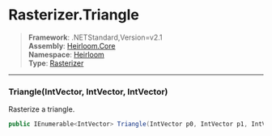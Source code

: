 # Rasterizer.Triangle

> **Framework**: .NETStandard,Version=v2.1  
> **Assembly**: [Heirloom.Core][0]  
> **Namespace**: [Heirloom][0]  
> **Type**: [Rasterizer][1]  

--------------------------------------------------------------------------------

### Triangle(IntVector, IntVector, IntVector)

Rasterize a triangle.

```cs
public IEnumerable<IntVector> Triangle(IntVector p0, IntVector p1, IntVector p2)
```

[0]: ..\Heirloom.Core.md
[1]: Heirloom.Rasterizer.md
